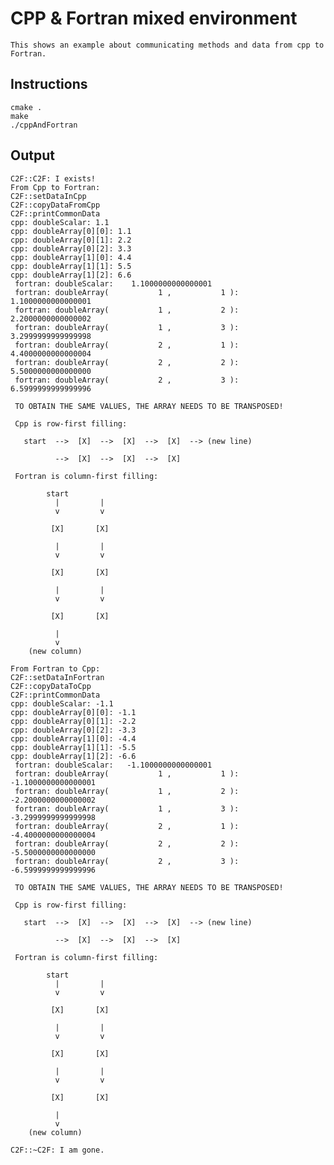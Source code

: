 # CPP & Fortran mixed environment
    
    This shows an example about communicating methods and data from cpp to Fortran.

## Instructions

    cmake .
    make
    ./cppAndFortran

## Output

    C2F::C2F: I exists!
    From Cpp to Fortran:
    C2F::setDataInCpp
    C2F::copyDataFromCpp
    C2F::printCommonData
    cpp: doubleScalar: 1.1
    cpp: doubleArray[0][0]: 1.1
    cpp: doubleArray[0][1]: 2.2
    cpp: doubleArray[0][2]: 3.3
    cpp: doubleArray[1][0]: 4.4
    cpp: doubleArray[1][1]: 5.5
    cpp: doubleArray[1][2]: 6.6
     fortran: doubleScalar:    1.1000000000000001
     fortran: doubleArray(           1 ,           1 ):    1.1000000000000001
     fortran: doubleArray(           1 ,           2 ):    2.2000000000000002
     fortran: doubleArray(           1 ,           3 ):    3.2999999999999998
     fortran: doubleArray(           2 ,           1 ):    4.4000000000000004
     fortran: doubleArray(           2 ,           2 ):    5.5000000000000000
     fortran: doubleArray(           2 ,           3 ):    6.5999999999999996
     
     TO OBTAIN THE SAME VALUES, THE ARRAY NEEDS TO BE TRANSPOSED!
     
     Cpp is row-first filling: 
     
       start  -->  [X]  -->  [X]  -->  [X]  --> (new line)
     
              -->  [X]  -->  [X]  -->  [X]
     
     Fortran is column-first filling: 
     
            start
              |         |
              v         v
     
             [X]       [X]
     
              |         |
              v         v
     
             [X]       [X]
     
              |         |
              v         v
     
             [X]       [X]
     
              |
              v
        (new column)
     
    From Fortran to Cpp:
    C2F::setDataInFortran
    C2F::copyDataToCpp
    C2F::printCommonData
    cpp: doubleScalar: -1.1
    cpp: doubleArray[0][0]: -1.1
    cpp: doubleArray[0][1]: -2.2
    cpp: doubleArray[0][2]: -3.3
    cpp: doubleArray[1][0]: -4.4
    cpp: doubleArray[1][1]: -5.5
    cpp: doubleArray[1][2]: -6.6
     fortran: doubleScalar:   -1.1000000000000001
     fortran: doubleArray(           1 ,           1 ):   -1.1000000000000001
     fortran: doubleArray(           1 ,           2 ):   -2.2000000000000002
     fortran: doubleArray(           1 ,           3 ):   -3.2999999999999998
     fortran: doubleArray(           2 ,           1 ):   -4.4000000000000004
     fortran: doubleArray(           2 ,           2 ):   -5.5000000000000000
     fortran: doubleArray(           2 ,           3 ):   -6.5999999999999996
     
     TO OBTAIN THE SAME VALUES, THE ARRAY NEEDS TO BE TRANSPOSED!
     
     Cpp is row-first filling: 
     
       start  -->  [X]  -->  [X]  -->  [X]  --> (new line)
     
              -->  [X]  -->  [X]  -->  [X]
     
     Fortran is column-first filling: 
     
            start
              |         |
              v         v
     
             [X]       [X]
     
              |         |
              v         v
     
             [X]       [X]
     
              |         |
              v         v
     
             [X]       [X]
     
              |
              v
        (new column)
     
    C2F::~C2F: I am gone.
